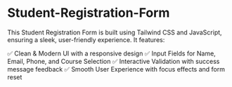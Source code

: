 # Student-Registration-Form

This Student Registration Form is built using Tailwind CSS and JavaScript, ensuring a sleek, user-friendly experience. It features:

✅ Clean & Modern UI with a responsive design
✅ Input Fields for Name, Email, Phone, and Course Selection
✅ Interactive Validation with success message feedback
✅ Smooth User Experience with focus effects and form reset

